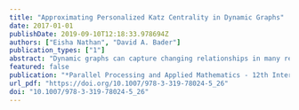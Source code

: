 ```yaml
---
title: "Approximating Personalized Katz Centrality in Dynamic Graphs"
date: 2017-01-01
publishDate: 2019-09-10T12:18:33.978694Z
authors: ["Eisha Nathan", "David A. Bader"]
publication_types: ["1"]
abstract: "Dynamic graphs can capture changing relationships in many real datasets that evolve over time. One of the most basic questions about networks is the identification of the “most important” vertices in a network. Measures of vertex importance called centrality measures are used to rank vertices in a graph. In this work, we focus on Katz Centrality. Typically, scores are calculated through linear algebra but in this paper we present an new alternative, agglomerative method of calculating Katz scores and extend it for dynamic graphs. We show that our static algorithm is several orders of magnitude faster than the typical linear algebra approach while maintaining good quality of the scores. Furthermore, our dynamic graph algorithm is faster than pure static recomputation every time the graph changes and maintains high recall of the highly ranked vertices on both synthetic and real graphs."
featured: false
publication: "*Parallel Processing and Applied Mathematics - 12th International Conference, PPAM 2017, Lublin, Poland, September 10-13, 2017, Revised Selected Papers, Part I*"
url_pdf: "https://doi.org/10.1007/978-3-319-78024-5_26"
doi: "10.1007/978-3-319-78024-5_26"
---
```


